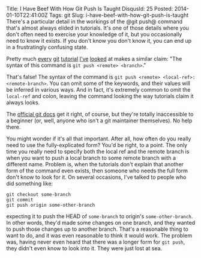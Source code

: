 Title: I Have Beef With How Git Push Is Taught
DisqusId: 25
Posted: 2014-01-10T22:41:00Z
Tags:
    git
Slug: i-have-beef-with-how-git-push-is-taught
There's a particular detail in the workings of the @git push@ command that's almost always elided in tutorials. It's one of those details where you don't often need to exercise your knowledge of it, but you occasionally need to know it exists. If you don't know you don't know it, you can end up in a frustratingly confusing state.

Pretty much [every](http://try.github.io/levels/1/challenges/11) [git](http://gitready.com/beginner/2009/01/21/pushing-and-pulling.html) [tutorial](https://www.atlassian.com/git/tutorial/remote-repositories#!push) [I've](http://www.vogella.com/tutorials/Git/article.html#gitpushbranch) [looked](http://gitimmersion.com/lab_48.html) at makes a similar claim: "The syntax of this command is `git push <remote> <branch>`."

That's false! The syntax of the command is `git push <remote> <local-ref>:<remote-branch>`. You can omit some of the keywords, and their values will be inferred in various ways. And in fact, it's extremely common to omit the `local-ref` and colon, leaving the command looking the way tutorials claim it always looks.

The [official git docs](http://git-scm.com/docs/git-push.html) get it right, of course, but they're totally inaccessible to a beginner (or, well, anyone who isn't a git maintainer themselves). No help there.

You might wonder if it's all that important. After all, how often do you really need to use the fully-explicated form? You'd be right, to a point. The only time you really need to specify both the local ref and the remote branch is when you want to push a local branch to some remote branch with a different name. Problem is, when the tutorials don't explain that another form of the command even exists, then someone who needs the full form don't know to look for it. On several occasions, I've talked to people who did something like:

```
git checkout some-branch
git commit
git push origin some-other-branch
```

expecting it to push the HEAD of `some-branch` to origin's `some-other-branch`. In other words, they'd made some changes on one branch, and they wanted to push those changes up to another branch. That's a reasonable thing to want to do, and it was even reasonable to think it would work. The problem was, having never even heard that there was a longer form for `git push`, they didn't even know to look into it. They were just lost at sea.

